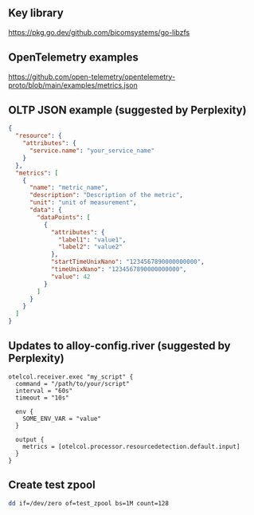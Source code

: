 ## Key library

https://pkg.go.dev/github.com/bicomsystems/go-libzfs

## OpenTelemetry examples

https://github.com/open-telemetry/opentelemetry-proto/blob/main/examples/metrics.json

## OLTP JSON example (suggested by Perplexity)

```json
{
  "resource": {
    "attributes": {
      "service.name": "your_service_name"
    }
  },
  "metrics": [
    {
      "name": "metric_name",
      "description": "Description of the metric",
      "unit": "unit of measurement",
      "data": {
        "dataPoints": [
          {
            "attributes": {
              "label1": "value1",
              "label2": "value2"
            },
            "startTimeUnixNano": "1234567890000000000",
            "timeUnixNano": "1234567890000000000",
            "value": 42
          }
        ]
      }
    }
  ]
}
```

##  Updates to alloy-config.river (suggested by Perplexity)

```
otelcol.receiver.exec "my_script" {
  command = "/path/to/your/script"
  interval = "60s"
  timeout = "10s"

  env {
    SOME_ENV_VAR = "value"
  }

  output {
    metrics = [otelcol.processor.resourcedetection.default.input]
  }
}
```

## Create test zpool

```bash
dd if=/dev/zero of=test_zpool bs=1M count=128
```
